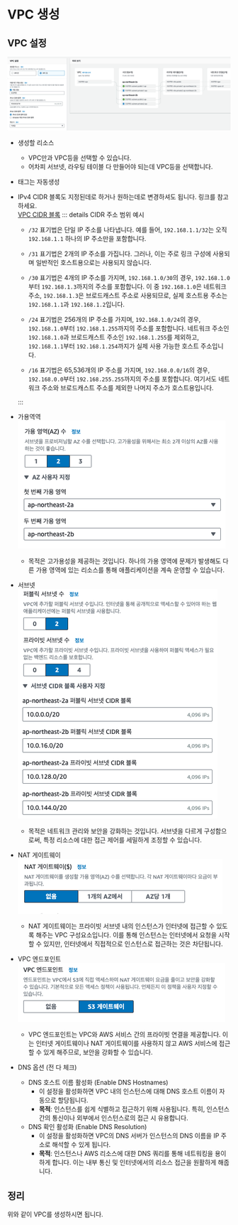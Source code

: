 # VPC 생성

## VPC 설정

![](2024-03-29-10-52-17.png)

- 생성할 리소스
  - VPC만과 VPC등을 선택할 수 있습니다.
  - 어차피 서브넷, 라우팅 테이블 다 만들어야 되는데 VPC등을 선택합니다.
- 태그는 자동생성
- IPv4 CIDR 블록도 지정된데로 하거나 원하는데로 변경하셔도 됩니다. 링크를 참고하세요.  
  [VPC CIDR 블록](https://docs.aws.amazon.com/ko_kr/vpc/latest/userguide/vpc-cidr-blocks.html)
  ::: details CIDR 주소 범위 예시

  - `/32` 표기법은 단일 IP 주소를 나타냅니다. 예를 들어, `192.168.1.1/32`는 오직 `192.168.1.1` 하나의 IP 주소만을 포함합니다.

  - `/31` 표기법은 2개의 IP 주소를 가집니다. 그러나, 이는 주로 링크 구성에 사용되며 일반적인 호스트용으로는 사용되지 않습니다.

  - `/30` 표기법은 4개의 IP 주소를 가지며, `192.168.1.0/30`의 경우, `192.168.1.0`부터 `192.168.1.3`까지의 주소를 포함합니다. 이 중 `192.168.1.0`은 네트워크 주소, `192.168.1.3`은 브로드캐스트 주소로 사용되므로, 실제 호스트용 주소는 `192.168.1.1`과 `192.168.1.2`입니다.

  - `/24` 표기법은 256개의 IP 주소를 가지며, `192.168.1.0/24`의 경우, `192.168.1.0`부터 `192.168.1.255`까지의 주소를 포함합니다. 네트워크 주소인 `192.168.1.0`과 브로드캐스트 주소인 `192.168.1.255`를 제외하고, `192.168.1.1`부터 `192.168.1.254`까지가 실제 사용 가능한 호스트 주소입니다.

  - `/16` 표기법은 65,536개의 IP 주소를 가지며, `192.168.0.0/16`의 경우, `192.168.0.0`부터 `192.168.255.255`까지의 주소를 포함합니다. 여기서도 네트워크 주소와 브로드캐스트 주소를 제외한 나머지 주소가 호스트용입니다.

  :::

- 가용역역
  ![](2024-03-29-10-55-29.png)

  - 목적은 고가용성을 제공하는 것입니다. 하나의 가용 영역에 문제가 발생해도 다른 가용 영역에 있는 리소스를 통해 애플리케이션을 계속 운영할 수 있습니다.

- 서브넷
  ![](2024-03-29-10-56-24.png)

  - 목적은 네트워크 관리와 보안을 강화하는 것입니다. 서브넷을 다르게 구성함으로써, 특정 리소스에 대한 접근 제어를 세밀하게 조정할 수 있습니다.

- NAT 게이트웨이
  ![](2024-03-29-10-58-23.png)

  - NAT 게이트웨이는 프라이빗 서브넷 내의 인스턴스가 인터넷에 접근할 수 있도록 해주는 VPC 구성요소입니다. 이를 통해 인스턴스는 인터넷에서 요청을 시작할 수 있지만, 인터넷에서 직접적으로 인스턴스로 접근하는 것은 차단됩니다.

- VPC 엔드포인트
  ![](2024-03-29-10-58-45.png)

  - VPC 엔드포인트는 VPC와 AWS 서비스 간의 프라이빗 연결을 제공합니다. 이는 인터넷 게이트웨이나 NAT 게이트웨이를 사용하지 않고 AWS 서비스에 접근할 수 있게 해주므로, 보안을 강화할 수 있습니다.

- DNS 옵션 (전 다 체크)
  - DNS 호스트 이름 활성화 (Enable DNS Hostnames)
    - 이 설정을 활성화하면 VPC 내의 인스턴스에 대해 DNS 호스트 이름이 자동으로 할당됩니다.
    - **목적**: 인스턴스를 쉽게 식별하고 접근하기 위해 사용됩니다. 특히, 인스턴스 간의 통신이나 외부에서 인스턴스로의 접근 시 유용합니다.
  - DNS 확인 활성화 (Enable DNS Resolution)
    - 이 설정을 활성화하면 VPC의 DNS 서버가 인스턴스의 DNS 이름을 IP 주소로 해석할 수 있게 됩니다.
    - **목적**: 인스턴스나 AWS 리소스에 대한 DNS 쿼리를 통해 네트워킹을 용이하게 합니다. 이는 내부 통신 및 인터넷에서의 리소스 접근을 원활하게 해줍니다.

## 정리

위와 같이 VPC를 생성하시면 됩니다.

